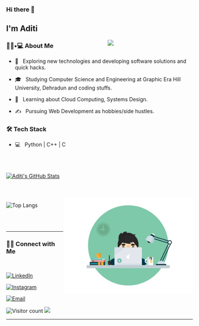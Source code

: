 ### Hi there 👋<h2> I'm Aditi</h2>

<img align='right' src="https://images.app.goo.gl/9Rnbc9eJixBd6y6b6" width="230">

<h3> 👨🏻•💻 About Me </h3>



- 🤔 &nbsp; Exploring new technologies and developing software solutions and quick hacks.

- 🎓 &nbsp; Studying Computer Science and Engineering at Graphic Era Hill University, Dehradun and coding stuffs.

- 🌱 &nbsp; Learning about Cloud Computing, Systems Design.

- ✍️ &nbsp; Pursuing Web Development as hobbies/side hustles.



<h3>🛠 Tech Stack</h3>



- 💻 &nbsp; Python | C++ | C 









<br/><br/>

[![Aditi's GitHub Stats](https://github-readme-stats.vercel.app/api?username=kukretiaditi&show_icons=true)](https://github.com/kukretiaditi)

<br/>

<br/>

<img src="https://github.com/nirala69/nirala69/blob/master/70804f7e25b11f29db904f2fa7b4cd9d.gif" width="350" align='right'>

![Top Langs](https://github-readme-stats.vercel.app/api/top-langs/?username=kukretiaditi&show_icons=true)

<br><br>



<hr>



<h3> 🤝🏻 Connect with Me </h3>

<br>



<p align="center">

<a href="https://www.linkedin.com/in/aditi-kukreti-18028a25a/"><img alt="LinkedIn" src="https://img.shields.io/badge/LinkedIn-Aditi%20Kukreti-blue?style=flat-square&logo=linkedin"></a>

<a href="https://www.instagram.com/aditikukretii/"><img alt="Instagram" src="https://img.shields.io/badge/Instagram-aditikukretii-black?style=flat-square&logo=instagram"></a>

<a href="mailto:aditikukreti7@gmail.com"><img alt="Email" src="https://img.shields.io/badge/Email-aditikukreti7@gmail.com-blue?style=flat-square&logo=gmail"></a>

</p>





![Visitor count](https://visitor-badge.laobi.icu/badge?page_id=kukretiaditi.kukretiaditi)   <img src="https://media.giphy.com/media/dxn6fRlTIShoeBr69N/giphy.gif" width="30">





<hr>
